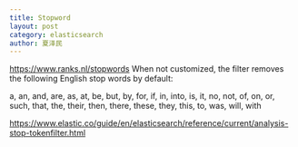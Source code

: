 ```yaml
---
title: Stopword
layout: post
category: elasticsearch
author: 夏泽民
---
```

https://www.ranks.nl/stopwords
When not customized, the filter removes the following English stop words by default:

a, an, and, are, as, at, be, but, by, for, if, in, into, is, it, no, not, of, on, or, such, that, the, their, then, there, these, they, this, to, was, will, with
<!-- more -->
https://www.elastic.co/guide/en/elasticsearch/reference/current/analysis-stop-tokenfilter.html
